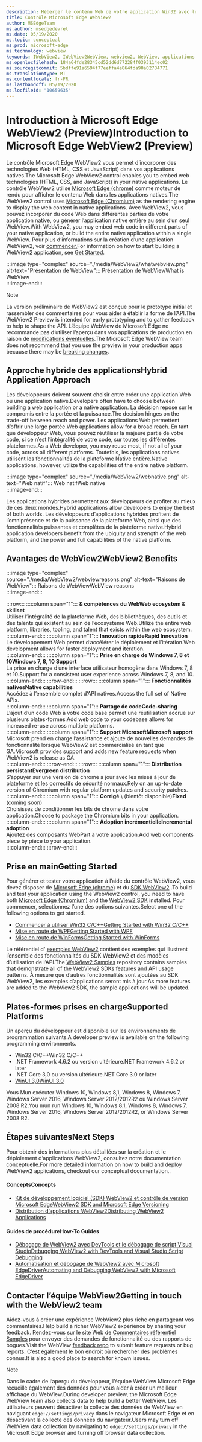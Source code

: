 ```yaml
---
description: Héberger le contenu Web de votre application Win32 avec le contrôle WebView 2 de Microsoft Edge
title: Contrôle Microsoft Edge WebView2
author: MSEdgeTeam
ms.author: msedgedevrel
ms.date: 05/19/2020
ms.topic: conceptual
ms.prod: microsoft-edge
ms.technology: webview
keywords: IWebView2, IWebView2WebView, webview2, WebView, applications Win32, Win32, Edge, ICoreWebView2, CoreWebView2, ICoreWebView2Host, contrôle de navigateur, html Edge, Windows Forms, WinForms, WPF, .NET
ms.openlocfilehash: 184a64fde28345cd52dd6d772284f0393114ec02
ms.sourcegitcommit: 5bdffe91a6594f77eeffa4e864fda90a02784771
ms.translationtype: MT
ms.contentlocale: fr-FR
ms.lasthandoff: 05/19/2020
ms.locfileid: "10659635"
---
```

# <span data-ttu-id="06b41-104">Introduction à Microsoft Edge WebView2 (Preview)</span><span class="sxs-lookup"><span data-stu-id="06b41-104">Introduction to Microsoft Edge WebView2 (Preview)</span></span>  

<span data-ttu-id="06b41-105">Le contrôle Microsoft Edge WebView2 vous permet d’incorporer des technologies Web (HTML, CSS et JavaScript) dans vos applications natives.</span><span class="sxs-lookup"><span data-stu-id="06b41-105">The Microsoft Edge WebView2 control enables you to embed web technologies \(HTML, CSS, and JavaScript\) in your native applications.</span></span>  <span data-ttu-id="06b41-106">Le contrôle WebView2 utilise [Microsoft Edge (chrome)](https://www.microsoftedgeinsider.com) comme moteur de rendu pour afficher le contenu Web dans les applications natives.</span><span class="sxs-lookup"><span data-stu-id="06b41-106">The WebView2 control uses [Microsoft Edge (Chromium)](https://www.microsoftedgeinsider.com) as the rendering engine to display the web content in native applications.</span></span>  <span data-ttu-id="06b41-107">Avec WebView2, vous pouvez incorporer du code Web dans différentes parties de votre application native, ou générer l’application native entière au sein d’un seul WebView.</span><span class="sxs-lookup"><span data-stu-id="06b41-107">With WebView2, you may embed web code in different parts of your native application, or build the entire native application within a single WebView.</span></span>  <span data-ttu-id="06b41-108">Pour plus d’informations sur la création d’une application WebView2, voir [commencer.](./index.md#getting-started)</span><span class="sxs-lookup"><span data-stu-id="06b41-108">For information on how to start building a WebView2 application, see [Get Started](./index.md#getting-started).</span></span>  

:::image type="complex" source="./media/WebView2/whatwebview.png" alt-text="Présentation de WebView":::
   <span data-ttu-id="06b41-110">Présentation de WebView</span><span class="sxs-lookup"><span data-stu-id="06b41-110">What is WebView</span></span>  
:::image-end:::  

> [!NOTE]
> <span data-ttu-id="06b41-111">La version préliminaire de WebView2 est conçue pour le prototype initial et rassembler des commentaires pour vous aider à établir la forme de l’API.</span><span class="sxs-lookup"><span data-stu-id="06b41-111">The WebView2 Preview is intended for early prototyping and to gather feedback to help to shape the API.</span></span>  <span data-ttu-id="06b41-112">L’équipe WebView de Microsoft Edge ne recommande pas d’utiliser l’aperçu dans vos applications de production en raison de [modifications éventuelles](./releasenotes.md).</span><span class="sxs-lookup"><span data-stu-id="06b41-112">The Microsoft Edge WebView team does not recommend that you use the preview in your production apps because there may be [breaking changes](./releasenotes.md).</span></span>  

## <span data-ttu-id="06b41-113">Approche hybride des applications</span><span class="sxs-lookup"><span data-stu-id="06b41-113">Hybrid Application Approach</span></span>  

<span data-ttu-id="06b41-114">Les développeurs doivent souvent choisir entre créer une application Web ou une application native.</span><span class="sxs-lookup"><span data-stu-id="06b41-114">Developers often have to choose between building a web application or a native application.</span></span>  <span data-ttu-id="06b41-115">La décision repose sur le compromis entre la portée et la puissance.</span><span class="sxs-lookup"><span data-stu-id="06b41-115">The decision hinges on the trade-off between reach and power.</span></span>  <span data-ttu-id="06b41-116">Les applications Web permettent d’offrir une large portée.</span><span class="sxs-lookup"><span data-stu-id="06b41-116">Web applications allow for a broad reach.</span></span>  <span data-ttu-id="06b41-117">En tant que développeur Web, vous pouvez réutiliser la majeure partie de votre code, si ce n’est l’intégralité de votre code, sur toutes les différentes plateformes.</span><span class="sxs-lookup"><span data-stu-id="06b41-117">As a Web developer, you may reuse most, if not all of your code, across all different platforms.</span></span>  <span data-ttu-id="06b41-118">Toutefois, les applications natives utilisent les fonctionnalités de la plateforme Native entière.</span><span class="sxs-lookup"><span data-stu-id="06b41-118">Native applications, however, utilize the capabilities of the entire native platform.</span></span>  

:::image type="complex" source="./media/WebView2/webnative.png" alt-text="Web natif":::
   <span data-ttu-id="06b41-120">Web natif</span><span class="sxs-lookup"><span data-stu-id="06b41-120">Web native</span></span>  
:::image-end:::  

<span data-ttu-id="06b41-121">Les applications hybrides permettent aux développeurs de profiter au mieux de ces deux mondes.</span><span class="sxs-lookup"><span data-stu-id="06b41-121">Hybrid applications allow developers to enjoy the best of both worlds.</span></span>  <span data-ttu-id="06b41-122">Les développeurs d’applications hybrides profitent de l’omniprésence et de la puissance de la plateforme Web, ainsi que des fonctionnalités puissantes et complètes de la plateforme native.</span><span class="sxs-lookup"><span data-stu-id="06b41-122">Hybrid application developers benefit from the ubiquity and strength of the web platform, and the power and full capabilities of the native platform.</span></span>  

## <span data-ttu-id="06b41-123">Avantages de WebView2</span><span class="sxs-lookup"><span data-stu-id="06b41-123">WebView2 Benefits</span></span>   

:::image type="complex" source="./media/WebView2/webviewreasons.png" alt-text="Raisons de WebView":::
   <span data-ttu-id="06b41-125">Raisons de WebView</span><span class="sxs-lookup"><span data-stu-id="06b41-125">WebView reasons</span></span>  
:::image-end:::  

:::row:::
   :::column span="1":::
      **<span data-ttu-id="06b41-126">& compétences du Web</span><span class="sxs-lookup"><span data-stu-id="06b41-126">Web ecosystem \& skillset</span></span>**  
      <span data-ttu-id="06b41-127">Utiliser l’intégralité de la plateforme Web, des bibliothèques, des outils et des talents qui existent au sein de l’écosystème Web.</span><span class="sxs-lookup"><span data-stu-id="06b41-127">Utilize the entire web platform, libraries, tooling, and talent that exists within the web ecosystem.</span></span>  
   :::column-end:::
   :::column span="1":::
      **<span data-ttu-id="06b41-128">Innovation rapide</span><span class="sxs-lookup"><span data-stu-id="06b41-128">Rapid Innovation</span></span>**  
      <span data-ttu-id="06b41-129">Le développement Web permet d’accélérer le déploiement et l’itération.</span><span class="sxs-lookup"><span data-stu-id="06b41-129">Web development allows for faster deployment and iteration.</span></span>  
   :::column-end:::
   :::column span="1":::
      **<span data-ttu-id="06b41-130">Prise en charge de Windows 7, 8 et 10</span><span class="sxs-lookup"><span data-stu-id="06b41-130">Windows 7, 8, 10 Support</span></span>**  
      <span data-ttu-id="06b41-131">La prise en charge d’une interface utilisateur homogène dans Windows 7, 8 et 10.</span><span class="sxs-lookup"><span data-stu-id="06b41-131">Support for a consistent user experience across Windows 7, 8, and 10.</span></span>  
   :::column-end:::
:::row-end:::
:::row:::
   :::column span="1":::
      **<span data-ttu-id="06b41-132">Fonctionnalités natives</span><span class="sxs-lookup"><span data-stu-id="06b41-132">Native capabilities</span></span>**  
      <span data-ttu-id="06b41-133">Accédez à l’ensemble complet d’API natives.</span><span class="sxs-lookup"><span data-stu-id="06b41-133">Access the full set of Native APIs.</span></span>  
   :::column-end:::
   :::column span="1":::
      **<span data-ttu-id="06b41-134">Partage de code</span><span class="sxs-lookup"><span data-stu-id="06b41-134">Code-sharing</span></span>**  
      <span data-ttu-id="06b41-135">L’ajout d’un code Web à votre code base permet une réutilisation accrue sur plusieurs plates-formes.</span><span class="sxs-lookup"><span data-stu-id="06b41-135">Add web code to your codebase allows for increased re-use across multiple platforms.</span></span>  
   :::column-end:::
   :::column span="1":::
      **<span data-ttu-id="06b41-136">Support Microsoft</span><span class="sxs-lookup"><span data-stu-id="06b41-136">Microsoft support</span></span>**  
      <span data-ttu-id="06b41-137">Microsoft prend en charge l’assistance et ajoute de nouvelles demandes de fonctionnalité lorsque WebView2 est commercialisé en tant que GA.</span><span class="sxs-lookup"><span data-stu-id="06b41-137">Microsoft provides support and adds new feature requests when WebView2 is release as GA.</span></span>  
   :::column-end:::
:::row-end:::
:::row:::
   :::column span="1":::
      **<span data-ttu-id="06b41-138">Distribution persistant</span><span class="sxs-lookup"><span data-stu-id="06b41-138">Evergreen distribution</span></span>**  
      <span data-ttu-id="06b41-139">S’appuyer sur une version de chrome à jour avec les mises à jour de plateforme et les correctifs de sécurité normaux.</span><span class="sxs-lookup"><span data-stu-id="06b41-139">Rely on an up-to-date version of Chromium with regular platform updates and security patches.</span></span>  
   :::column-end:::
   :::column span="1":::
      <span data-ttu-id="06b41-140">**Corrigé** \ (bientôt disponible)</span><span class="sxs-lookup"><span data-stu-id="06b41-140">**Fixed** \(coming soon\)</span></span>  
      <span data-ttu-id="06b41-141">Choisissez de conditionner les bits de chrome dans votre application.</span><span class="sxs-lookup"><span data-stu-id="06b41-141">Choose to package the Chromium bits in your application.</span></span>  
   :::column-end:::
   :::column span="1":::
      **<span data-ttu-id="06b41-142">Adoption incrémentielle</span><span class="sxs-lookup"><span data-stu-id="06b41-142">Incremental adoption</span></span>**  
      <span data-ttu-id="06b41-143">Ajoutez des composants WebPart à votre application.</span><span class="sxs-lookup"><span data-stu-id="06b41-143">Add web components piece by piece to your application.</span></span>  
   :::column-end:::
:::row-end:::  

## <span data-ttu-id="06b41-144">Prise en main</span><span class="sxs-lookup"><span data-stu-id="06b41-144">Getting Started</span></span>  

<span data-ttu-id="06b41-145">Pour générer et tester votre application à l’aide du contrôle WebView2, vous devez disposer de [Microsoft Edge (chrome)](https://www.microsoftedgeinsider.com/download) et du [SDK WebView2](https://aka.ms/webviewnuget) .</span><span class="sxs-lookup"><span data-stu-id="06b41-145">To build and test your application using the WebView2 control, you need to have both [Microsoft Edge (Chromium)](https://www.microsoftedgeinsider.com/download) and the [WebView2 SDK](https://aka.ms/webviewnuget) installed.</span></span>  <span data-ttu-id="06b41-146">Pour commencer, sélectionnez l’une des options suivantes.</span><span class="sxs-lookup"><span data-stu-id="06b41-146">Select one of the following options to get started.</span></span>  

*   [<span data-ttu-id="06b41-147">Commencer à utiliser Win32 C/C++</span><span class="sxs-lookup"><span data-stu-id="06b41-147">Getting Started with Win32 C/C++</span></span>](./gettingstarted/win32.md)  
*   [<span data-ttu-id="06b41-148">Mise en route de WPF</span><span class="sxs-lookup"><span data-stu-id="06b41-148">Getting Started with WPF</span></span>](./gettingstarted/wpf.md)  
*   [<span data-ttu-id="06b41-149">Mise en route de WinForms</span><span class="sxs-lookup"><span data-stu-id="06b41-149">Getting Started with WinForms</span></span>](./gettingstarted/winforms.md)  

<span data-ttu-id="06b41-150">Le référentiel d' [exemples WebView2](https://github.com/MicrosoftEdge/WebView2Samples) contient des exemples qui illustrent l’ensemble des fonctionnalités du SDK WebView2 et des modèles d’utilisation de l’API.</span><span class="sxs-lookup"><span data-stu-id="06b41-150">The [WebView2 Samples](https://github.com/MicrosoftEdge/WebView2Samples) repository contains samples that demonstrate all of the WebView2 SDKs features and API usage patterns.</span></span> <span data-ttu-id="06b41-151">À mesure que d’autres fonctionnalités sont ajoutées au SDK WebView2, les exemples d’applications seront mis à jour.</span><span class="sxs-lookup"><span data-stu-id="06b41-151">As more features are added to the WebView2 SDK, the sample applications will be updated.</span></span>   

## <span data-ttu-id="06b41-152">Plates-formes prises en charge</span><span class="sxs-lookup"><span data-stu-id="06b41-152">Supported Platforms</span></span>  

<span data-ttu-id="06b41-153">Un aperçu du développeur est disponible sur les environnements de programmation suivants.</span><span class="sxs-lookup"><span data-stu-id="06b41-153">A developer preview is available on the following programming environments.</span></span>  

*   <span data-ttu-id="06b41-154">Win32 C/C++</span><span class="sxs-lookup"><span data-stu-id="06b41-154">Win32 C/C++</span></span>  
*   <span data-ttu-id="06b41-155">.NET Framework 4.6.2 ou version ultérieure</span><span class="sxs-lookup"><span data-stu-id="06b41-155">.NET Framework 4.6.2 or later</span></span>  
*   <span data-ttu-id="06b41-156">.NET Core 3,0 ou version ultérieure</span><span class="sxs-lookup"><span data-stu-id="06b41-156">.NET Core 3.0 or later</span></span>  
*   [<span data-ttu-id="06b41-157">WinUI 3,0</span><span class="sxs-lookup"><span data-stu-id="06b41-157">WinUI 3.0</span></span>](/uwp/toolkits/winui3/)  

<span data-ttu-id="06b41-158">Vous Mun exécuter Windows 10, Windows 8,1, Windows 8, Windows 7, Windows Server 2016, Windows Server 2012/2012R2 ou Windows Server 2008 R2.</span><span class="sxs-lookup"><span data-stu-id="06b41-158">You mun run Windows 10, Windows 8.1, Windows 8, Windows 7, Windows Server 2016, Windows Server 2012/2012R2, or Windows Server 2008 R2.</span></span>   

## <span data-ttu-id="06b41-159">Étapes suivantes</span><span class="sxs-lookup"><span data-stu-id="06b41-159">Next Steps</span></span>  

<span data-ttu-id="06b41-160">Pour obtenir des informations plus détaillées sur la création et le déploiement d’applications WebView2, consultez notre documentation conceptuelle.</span><span class="sxs-lookup"><span data-stu-id="06b41-160">For more detailed information on how to build and deploy WebView2 applications, checkout our conceptual documentation</span></span><!-- and how-to guides--><span data-ttu-id="06b41-161">.</span><span class="sxs-lookup"><span data-stu-id="06b41-161">.</span></span>  

#### <span data-ttu-id="06b41-162">Concepts</span><span class="sxs-lookup"><span data-stu-id="06b41-162">Concepts</span></span>  

*   [<span data-ttu-id="06b41-163">Kit de développement logiciel (SDK) WebView2 et contrôle de version Microsoft Edge</span><span class="sxs-lookup"><span data-stu-id="06b41-163">WebView2 SDK and Microsoft Edge Versioning</span></span>](./concepts/versioning.md)
*   [<span data-ttu-id="06b41-164">Distribution d’applications WebView2</span><span class="sxs-lookup"><span data-stu-id="06b41-164">Distributing WebView2 Applications</span></span>](./concepts/distribution.md)  
 
#### <span data-ttu-id="06b41-165">Guides de procédure</span><span class="sxs-lookup"><span data-stu-id="06b41-165">How-To Guides</span></span>  

*   [<span data-ttu-id="06b41-166">Débogage de WebView2 avec DevTools et le débogage de script Visual Studio</span><span class="sxs-lookup"><span data-stu-id="06b41-166">Debugging WebView2 with DevTools and Visual Studio Script Debugging</span></span>](./howto/debug.md)  
*   [<span data-ttu-id="06b41-167">Automatisation et débogage de WebView2 avec Microsoft EdgeDriver</span><span class="sxs-lookup"><span data-stu-id="06b41-167">Automating and Debugging WebView2 with Microsoft EdgeDriver</span></span>](./howto/webdriver.md)  

<!--todo: add how-tos when available  -->  

## <span data-ttu-id="06b41-168">Contacter l’équipe WebView2</span><span class="sxs-lookup"><span data-stu-id="06b41-168">Getting in touch with the WebView2 team</span></span>  

<span data-ttu-id="06b41-169">Aidez-vous à créer une expérience WebView2 plus riche en partageant vos commentaires.</span><span class="sxs-lookup"><span data-stu-id="06b41-169">Help build a richer WebView2 experience by sharing your feedback.</span></span>  <span data-ttu-id="06b41-170">Rendez-vous sur le site Web de [Commentaires référentiel Samples](https://aka.ms/webviewfeedback) pour envoyer des demandes de fonctionnalité ou des rapports de bogues.</span><span class="sxs-lookup"><span data-stu-id="06b41-170">Visit the WebView [feedback repo](https://aka.ms/webviewfeedback) to submit feature requests or bug reports.</span></span>  <span data-ttu-id="06b41-171">C’est également le bon endroit où rechercher des problèmes connus.</span><span class="sxs-lookup"><span data-stu-id="06b41-171">It is also a good place to search for known issues.</span></span>  

> [!NOTE]
> <span data-ttu-id="06b41-172">Dans le cadre de l’aperçu du développeur, l’équipe WebView Microsoft Edge recueille également des données pour vous aider à créer un meilleur affichage du WebView.</span><span class="sxs-lookup"><span data-stu-id="06b41-172">During developer preview, the Microsoft Edge WebView team also collects data to help build a better WebView.</span></span>  <span data-ttu-id="06b41-173">Les utilisateurs peuvent désactiver la collecte des données de WebView en naviguant `edge://settings/privacy` dans le navigateur Microsoft Edge et en désactivant la collecte des données du navigateur.</span><span class="sxs-lookup"><span data-stu-id="06b41-173">Users may turn off WebView data collection by navigating to `edge://settings/privacy` in the Microsoft Edge browser and turning off browser data collection.</span></span>  

